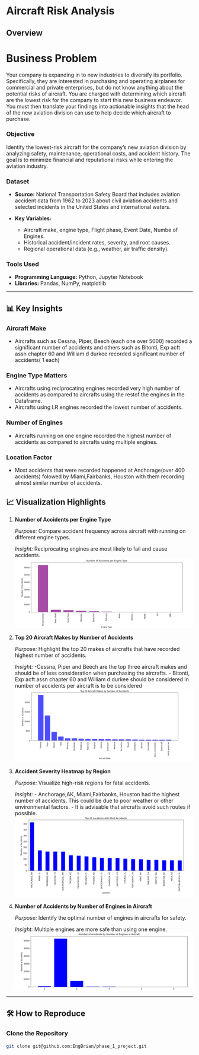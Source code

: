# Aircraft Risk Analysis

## Overview

# Business Problem
Your company is expanding in to new industries to diversify its portfolio. Specifically, they are interested in purchasing and operating airplanes for commercial and private enterprises, but do not know anything about the potential risks of aircraft. You are charged with determining which aircraft are the lowest risk for the company to start this new business endeavor. You must then translate your findings into actionable insights that the head of the new aviation division can use to help decide which aircraft to purchase.

### Objective
Identify the lowest-risk aircraft for the company’s new aviation division by analyzing safety, maintenance, operational costs, and accident history. The goal is to minimize financial and reputational risks while entering the aviation industry.

### Dataset
- **Source:** National Transportation Safety Board that includes aviation accident data from 1962 to 2023 about civil aviation accidents and selected incidents in the United States and international waters.

- **Key Variables:**
  - Aircraft make, engine type, Flight phase, Event Date, Numbe of Engines.
  - Historical accident/incident rates, severity, and root causes.
  - Regional operational data (e.g., weather, air traffic density).

### Tools Used
- **Programming Language:** Python, Jupyter Notebook
- **Libraries:** Pandas, NumPy, matplotlib

---

## 📊 Key Insights

### Aircraft Make
- Aircrafts such as Cessna, Piper, Beech (each one over 5000) recorded a significant number of accidents and others such as Bitonti, Exp acft assn chapter 60 and William d durkee recorded significant number of accidents( 1 each)

### Engine Type Matters
- Aircrafts using reciprocating engines recorded very high number of accidents as compared to aircrafts using the restof the engines in the   Dataframe.
- Aircrafts using LR engines recorded the lowest number of accidents.

### Number of Engines
- Aircrafts running on one engine recorded the highest number of accidents as compared to aircrafts using multiple engines.

### Location Factor
- Most accidents that were recorded happened at Anchorage(over 400 accidents) folowed by Miami,Fairbanks, Houston with them recording almost similar number of accidents.

## 📈 Visualization Highlights

1. **Number of Accidents per Engine Type**  

   *Purpose:* Compare accident frequency across aircraft with running on different engine types. 
   
   *Insight:* Reciprocating engines are most likely to fail and cause accidents.  
   ![Plot](assets/Engines%20vs%20no%20of%20accidents.png)


2. **Top 20 Aircraft Makes by Number of Accidents** 

   *Purpose:* Highlight the top 20 makes of aircrafts that have recorded highest number of accidents.
   
   *Insight:* -Cessna, Piper and Beech are the top three aircraft makes and should be of less consideration when purchasing the aircrafts.
              - Bitonti, Exp acft assn chapter 60 and William d durkee should be considered in number of accidents per aircraft is to be                     considered
   ![Plot](assets/Top%2020%20Makes%20with%20highest%20number%20of%20accidents.png)


3. **Accident Severity Heatmap by Region**  

   *Purpose:* Visualize high-risk regions for fatal accidents.  
   
   *Insight:* - Anchorage,AK, Miami,Fairbanks, Houston had the highest number of accidents. This could be due to poor weather or other                      environmental factors.
              - It is advisable that aircrafts avoid such routes if possible.
   ![Plot](assets/Top%2020%20locations%20with%20highest%20number%20of%20accidents.png)

4. **Number of Accidents by Number of Engines in Aircraft**

   *Purpose:* Identify the optimal number of engines in aircrafts for safety. 
   
   *Insight:* Multiple engines are more safe than using one engine.  
   ![Plot](assets/Number%20of%20accidents%20per%20Number%20of%20engines.png)


---

## 🛠️ How to Reproduce

### Clone the Repository
```bash
git clone git@github.com:EngBrian/phase_1_project.git
